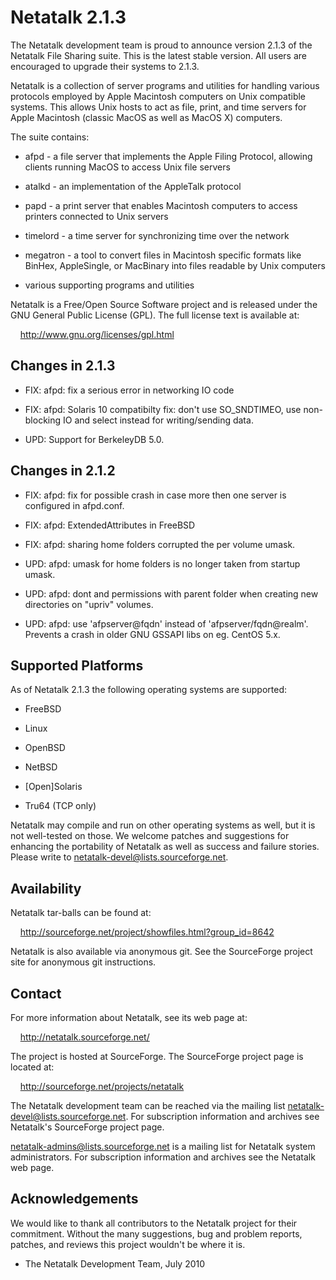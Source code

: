 # Netatalk 2.1.3

The Netatalk development team is proud to announce version 2.1.3 of the
Netatalk File Sharing suite. This is the latest stable version. All
users are encouraged to upgrade their systems to 2.1.3.

Netatalk is a collection of server programs and utilities for handling
various protocols employed by Apple Macintosh computers on Unix
compatible systems. This allows Unix hosts to act as file, print, and
time servers for Apple Macintosh (classic MacOS as well as MacOS X)
computers.

The suite contains:

- afpd - a file server that implements the Apple Filing Protocol,
  allowing clients running MacOS to access Unix file servers

- atalkd - an implementation of the AppleTalk protocol

- papd - a print server that enables Macintosh computers to access
  printers connected to Unix servers

- timelord - a time server for synchronizing time over the network

- megatron - a tool to convert files in Macintosh specific formats like
  BinHex, AppleSingle, or MacBinary into files readable by Unix
  computers

- various supporting programs and utilities

Netatalk is a Free/Open Source Software project and is released under
the GNU General Public License (GPL). The full license text is available
at:

    <http://www.gnu.org/licenses/gpl.html>

## Changes in 2.1.3

- FIX: afpd: fix a serious error in networking IO code

- FIX: afpd: Solaris 10 compatibilty fix: don't use SO_SNDTIMEO, use
  non-blocking IO and select instead for writing/sending data.

- UPD: Support for BerkeleyDB 5.0.

## Changes in 2.1.2

- FIX: afpd: fix for possible crash in case more then one server is
  configured in afpd.conf.

- FIX: afpd: ExtendedAttributes in FreeBSD

- FIX: afpd: sharing home folders corrupted the per volume umask.

- UPD: afpd: umask for home folders is no longer taken from startup
  umask.

- UPD: afpd: dont and permissions with parent folder when creating new
  directories on "upriv" volumes.

- UPD: afpd: use 'afpserver@fqdn' instead of 'afpserver/fqdn@realm'.
  Prevents a crash in older GNU GSSAPI libs on eg. CentOS 5.x.

## Supported Platforms

As of Netatalk 2.1.3 the following operating systems are supported:

- FreeBSD

- Linux

- OpenBSD

- NetBSD

- \[Open\]Solaris

- Tru64 (TCP only)

Netatalk may compile and run on other operating systems as well, but it
is not well-tested on those. We welcome patches and suggestions for
enhancing the portability of Netatalk as well as success and failure
stories. Please write to <netatalk-devel@lists.sourceforge.net>.

## Availability

Netatalk tar-balls can be found at:

    <http://sourceforge.net/project/showfiles.html?group_id=8642>

Netatalk is also available via anonymous git. See the SourceForge
project site for anonymous git instructions.

## Contact

For more information about Netatalk, see its web page at:

    <http://netatalk.sourceforge.net/>

The project is hosted at SourceForge. The SourceForge project page is
located at:

    <http://sourceforge.net/projects/netatalk>

The Netatalk development team can be reached via the mailing list
<netatalk-devel@lists.sourceforge.net>. For subscription information and
archives see Netatalk's SourceForge project page.

<netatalk-admins@lists.sourceforge.net> is a mailing list for Netatalk
system administrators. For subscription information and archives see the
Netatalk web page.

## Acknowledgements

We would like to thank all contributors to the Netatalk project for
their commitment. Without the many suggestions, bug and problem reports,
patches, and reviews this project wouldn't be where it is.

- The Netatalk Development Team, July 2010
